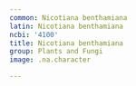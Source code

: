 ```yaml
---
common: Nicotiana benthamiana
latin: Nicotiana benthamiana
ncbi: '4100'
title: Nicotiana benthamiana
group: Plants and Fungi
image: .na.character

---
```

